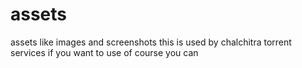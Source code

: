 # assets
assets like images and screenshots
this is used by chalchitra torrent services if you want to use of course you can
